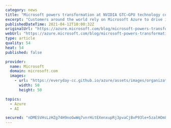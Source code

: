 ```yaml
---
category: news
title: "Microsoft powers transformation at NVIDIA GTC—GPU technology conference"
excerpt: "Customers around the world rely on Microsoft Azure to drive innovations related to our environment, public health, energy sustainability, weather modeling, economic growth, and more."
publishedDateTime: 2021-04-12T10:00:32Z
originalUrl: "https://azure.microsoft.com/blog/microsoft-powers-transformation-at-nvidia-gtc-gpu-technology-conference/"
webUrl: "https://azure.microsoft.com/blog/microsoft-powers-transformation-at-nvidia-gtc-gpu-technology-conference/"
type: article
quality: 54
heat: 54
published: false

provider:
  name: Microsoft
  domain: microsoft.com
  images:
    - url: "https://everyday-cc.github.io/azure/assets/images/organizations/microsoft.com-50x50.jpg"
      width: 50
      height: 50

topics:
  - Azure
  - AI

secured: "nDMESVHsLzHZg74H9noGwWq7vnrHitEXenxupRj3pvaCjBvP93le+5zalHOm8AZPwjlyTtRATu2AOSaM6Alx1SVP35GDxMiwZzUTK0XlMaUNuBy9wATg7Lwg0O92dd9qI6tLFNdG+ktuzMZoMhbcbxyOwXPpHThjieSTqcgAnmIxdq3JG1ngLZMQLPTbGEbPt3Vz0xC0qQrbfIYy0kLlXw7S2cps6p/hFA6F8DvZ7Y3rHBMiQlp9Q6TZCoCvStVqdLFX8Md7AoY+FZbPC5FgkQ8dYIn2GVZmACDsZKXXMpcEZYHTBnycfJS4jHCyFKVz/W1i/GMW3QtUeGr4K5sdN/usYxARUni7XUkwe7FQyWY=;/LZGwkQlwelNt/AfY3/lkQ=="
---
```


